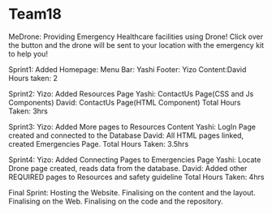 # Team18

MeDrone: Providing Emergency Healthcare facilities using Drone!
Click over the button and the drone will be sent to your location with the emergency kit to help you!


Sprint1:
    Added Homepage:
             Menu Bar: Yashi
             Footer: Yizo
             Content:David
             Hours taken: 2
        
Sprint2:
    Yizo: Added Resources Page
    Yashi: ContactUs Page(CSS and Js Components)
    David: ContactUs Page(HTML Component)
    Total Hours Taken: 3hrs
            
Sprint3:
        Yizo: Added More pages to Resources Content
        Yashi: LogIn Page created and connected to the Database
        David: All HTML pages linked, created Emergencies Page.
        Total Hours Taken: 3.5hrs
            
 Sprint4:
        Yizo: Added Connecting Pages to Emergencies Page
        Yashi: Locate Drone page created, reads data from the database.
        David: Added other REQUIRED pages to Resources and safety guideline
        Total Hours Taken: 4hrs
            
  Final Sprint:
         Hosting the Website.
         Finalising on the content and the layout.
         Finalising on the Web.
         Finalising on the code and the repository.
